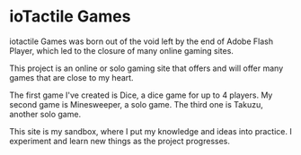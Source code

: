 # ioTactile Games

iotactile Games was born out of the void left by the end of Adobe Flash Player, which led to the closure of many online gaming sites.

This project is an online or solo gaming site that offers and will offer many games that are close to my heart.

The first game I've created is Dice, a dice game for up to 4 players. My second game is Minesweeper, a solo game. The third one is Takuzu, another solo game.

This site is my sandbox, where I put my knowledge and ideas into practice. I experiment and learn new things as the project progresses.
